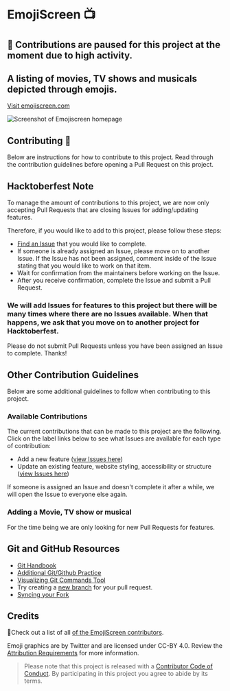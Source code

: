 # EmojiScreen 📺 

## 🚧 Contributions are paused for this project at the moment due to high activity. 

## A listing of movies, TV shows and musicals depicted through emojis.
[Visit emojiscreen.com](https://emojiscreen.com)

![Screenshot of Emojiscreen homepage](readme/emoji-screen.png)

## Contributing 🎁

Below are instructions for how to contribute to this project. Read through the contribution guidelines before opening a Pull Request on this project. 

## Hacktoberfest Note
To manage the amount of contributions to this project, we are now only accepting Pull Requests that are closing Issues for adding/updating features.

Therefore, if you would like to add to this project, please follow these steps:

* [Find an Issue](https://github.com/brittanyrw/emojiscreen/issues) that you would like to complete. 
* If someone is already assigned an Issue, please move on to another Issue. If the Issue has not been assigned, comment inside of the Issue stating that you would like to work on that item. 
* Wait for confirmation from the maintainers before working on the Issue. 
* After you receive confirmation, complete the Issue and submit a Pull Request.

### We will add Issues for features to this project but there will be many times where there are no Issues available. When that happens, we ask that you move on to another project for Hacktoberfest. 

Please do not submit Pull Requests unless you have been assigned an Issue to complete. Thanks! 

## Other Contribution Guidelines

Below are some additional guidelines to follow when contributing to this project. 

### Available Contributions

The current contributions that can be made to this project are the following. Click on the label links below to see what Issues are available for each type of contribution:

* Add a new feature ([view Issues here](https://github.com/brittanyrw/emojiscreen/labels/new%20feature))
* Update an existing feature, website styling, accessibility or structure ([view Issues here](https://github.com/brittanyrw/emojiscreen/issues?q=is%3Aopen+is%3Aissue+label%3Aenhancement))

If someone is assigned an Issue and doesn't complete it after a while, we will open the Issue to everyone else again.

### Adding a Movie, TV show or musical

For the time being we are only looking for new Pull Requests for features.

## Git and GitHub Resources
* [Git Handbook](https://guides.github.com/introduction/git-handbook/)
* [Additional Git/Github Practice](https://try.github.io/)
* [Visualizing Git Commands Tool](https://git-school.github.io/visualizing-git/)
* Try creating a [new branch](https://github.com/Kunena/Kunena-Forum/wiki/Create-a-new-branch-with-git-and-manage-branches) for your pull request.
* [Syncing your Fork](https://help.github.com/en/articles/syncing-a-fork)

## Credits

💖Check out a list of all [of the EmojiScreen contributors](https://github.com/brittanyrw/emojiscreen/graphs/contributors).

Emoji graphics are by Twitter and are licensed under CC-BY 4.0. Review the [Attribution Requirements](https://github.com/twitter/twemoji#attribution-requirements) for more information.

> Please note that this project is released with a [Contributor Code of Conduct](/CODE_OF_CONDUCT.md). By participating in this project you agree to abide by its terms.
